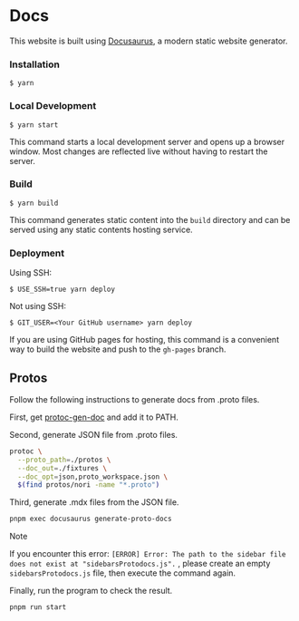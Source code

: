 # Docs

This website is built using [Docusaurus](https://docusaurus.io/), a modern static website generator.

### Installation

```
$ yarn
```

### Local Development

```
$ yarn start
```

This command starts a local development server and opens up a browser window. Most changes are reflected live without having to restart the server.

### Build

```
$ yarn build
```

This command generates static content into the `build` directory and can be served using any static contents hosting service.

### Deployment

Using SSH:

```
$ USE_SSH=true yarn deploy
```

Not using SSH:

```
$ GIT_USER=<Your GitHub username> yarn deploy
```

If you are using GitHub pages for hosting, this command is a convenient way to build the website and push to the `gh-pages` branch.

## Protos

Follow the following instructions to generate docs from .proto files.

First, get [protoc-gen-doc](https://github.com/pseudomuto/protoc-gen-doc) and add it to PATH.

Second, generate JSON file from .proto files.

```sh
protoc \
  --proto_path=./protos \
  --doc_out=./fixtures \
  --doc_opt=json,proto_workspace.json \
  $(find protos/nori -name "*.proto")
```

Third, generate .mdx files from the JSON file.

```sh
pnpm exec docusaurus generate-proto-docs
```

> [!NOTE]
> If you encounter this error: `[ERROR] Error: The path to the sidebar file does not exist at "sidebarsProtodocs.js".` , please create an empty `sidebarsProtodocs.js` file, then execute the command again.

Finally, run the program to check the result.

```sh
pnpm run start
```
